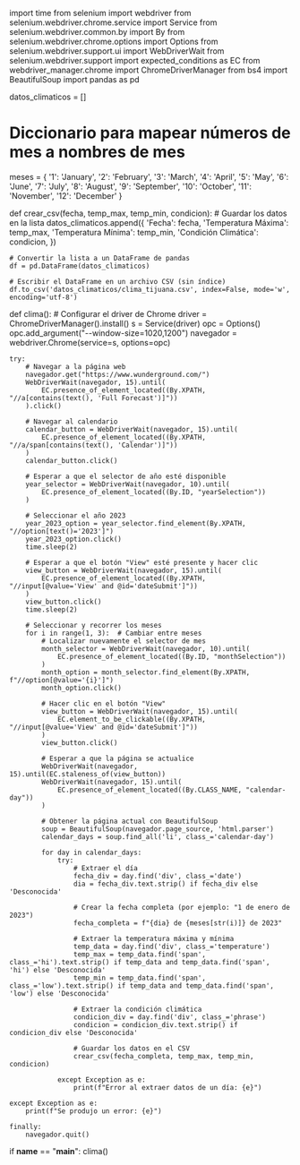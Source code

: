 import time
from selenium import webdriver
from selenium.webdriver.chrome.service import Service
from selenium.webdriver.common.by import By
from selenium.webdriver.chrome.options import Options
from selenium.webdriver.support.ui import WebDriverWait
from selenium.webdriver.support import expected_conditions as EC
from webdriver_manager.chrome import ChromeDriverManager
from bs4 import BeautifulSoup
import pandas as pd

datos_climaticos = []

# Diccionario para mapear números de mes a nombres de mes
meses = {
    '1': 'January', '2': 'February', '3': 'March', '4': 'April', '5': 'May', '6': 'June',
    '7': 'July', '8': 'August', '9': 'September', '10': 'October', '11': 'November', '12': 'December'
}


def crear_csv(fecha, temp_max, temp_min, condicion):
    # Guardar los datos en la lista
    datos_climaticos.append({
        'Fecha': fecha,
        'Temperatura Máxima': temp_max,
        'Temperatura Mínima': temp_min,
        'Condición Climática': condicion,
    })

    # Convertir la lista a un DataFrame de pandas
    df = pd.DataFrame(datos_climaticos)

    # Escribir el DataFrame en un archivo CSV (sin índice)
    df.to_csv('datos_climaticos/clima_tijuana.csv', index=False, mode='w', encoding='utf-8')

def clima():
    # Configurar el driver de Chrome
    driver = ChromeDriverManager().install()
    s = Service(driver)
    opc = Options()
    opc.add_argument("--window-size=1020,1200")
    navegador = webdriver.Chrome(service=s, options=opc)

    try:
        # Navegar a la página web
        navegador.get("https://www.wunderground.com/")
        WebDriverWait(navegador, 15).until(
            EC.presence_of_element_located((By.XPATH, "//a[contains(text(), 'Full Forecast')]"))
        ).click()

        # Navegar al calendario
        calendar_button = WebDriverWait(navegador, 15).until(
            EC.presence_of_element_located((By.XPATH, "//a/span[contains(text(), 'Calendar')]"))
        )
        calendar_button.click()

        # Esperar a que el selector de año esté disponible
        year_selector = WebDriverWait(navegador, 10).until(
            EC.presence_of_element_located((By.ID, "yearSelection"))
        )

        # Seleccionar el año 2023
        year_2023_option = year_selector.find_element(By.XPATH, "//option[text()='2023']")
        year_2023_option.click()
        time.sleep(2)

        # Esperar a que el botón "View" esté presente y hacer clic
        view_button = WebDriverWait(navegador, 15).until(
            EC.presence_of_element_located((By.XPATH, "//input[@value='View' and @id='dateSubmit']"))
        )
        view_button.click()
        time.sleep(2)

        # Seleccionar y recorrer los meses
        for i in range(1, 3):  # Cambiar entre meses
            # Localizar nuevamente el selector de mes
            month_selector = WebDriverWait(navegador, 10).until(
                EC.presence_of_element_located((By.ID, "monthSelection"))
            )
            month_option = month_selector.find_element(By.XPATH, f"//option[@value='{i}']")
            month_option.click()

            # Hacer clic en el botón "View"
            view_button = WebDriverWait(navegador, 15).until(
                EC.element_to_be_clickable((By.XPATH, "//input[@value='View' and @id='dateSubmit']"))
            )
            view_button.click()

            # Esperar a que la página se actualice
            WebDriverWait(navegador, 15).until(EC.staleness_of(view_button))
            WebDriverWait(navegador, 15).until(
                EC.presence_of_element_located((By.CLASS_NAME, "calendar-day"))
            )

            # Obtener la página actual con BeautifulSoup
            soup = BeautifulSoup(navegador.page_source, 'html.parser')
            calendar_days = soup.find_all('li', class_='calendar-day')

            for day in calendar_days:
                try:
                    # Extraer el día
                    fecha_div = day.find('div', class_='date')
                    dia = fecha_div.text.strip() if fecha_div else 'Desconocida'

                    # Crear la fecha completa (por ejemplo: "1 de enero de 2023")
                    fecha_completa = f"{dia} de {meses[str(i)]} de 2023"

                    # Extraer la temperatura máxima y mínima
                    temp_data = day.find('div', class_='temperature')
                    temp_max = temp_data.find('span', class_='hi').text.strip() if temp_data and temp_data.find('span', 'hi') else 'Desconocida'
                    temp_min = temp_data.find('span', class_='low').text.strip() if temp_data and temp_data.find('span', 'low') else 'Desconocida'

                    # Extraer la condición climática
                    condicion_div = day.find('div', class_='phrase')
                    condicion = condicion_div.text.strip() if condicion_div else 'Desconocida'

                    # Guardar los datos en el CSV
                    crear_csv(fecha_completa, temp_max, temp_min, condicion)

                except Exception as e:
                    print(f"Error al extraer datos de un día: {e}")

    except Exception as e:
        print(f"Se produjo un error: {e}")

    finally:
        navegador.quit()

if __name__ == "__main__":
    clima()
